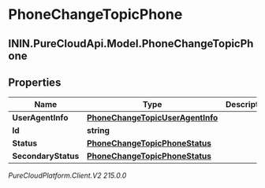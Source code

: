 # PhoneChangeTopicPhone

## ININ.PureCloudApi.Model.PhoneChangeTopicPhone

## Properties

|Name | Type | Description | Notes|
|------------ | ------------- | ------------- | -------------|
| **UserAgentInfo** | [**PhoneChangeTopicUserAgentInfo**](PhoneChangeTopicUserAgentInfo) |  | [optional] |
| **Id** | **string** |  | [optional] |
| **Status** | [**PhoneChangeTopicPhoneStatus**](PhoneChangeTopicPhoneStatus) |  | [optional] |
| **SecondaryStatus** | [**PhoneChangeTopicPhoneStatus**](PhoneChangeTopicPhoneStatus) |  | [optional] |



_PureCloudPlatform.Client.V2 215.0.0_

